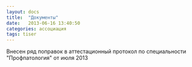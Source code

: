 ```yaml
---
layout: docs
title:  "Документы"
date:   2013-06-16 13:40:50
categories: ассоциация
tags: tiser
---
```


Внесен ряд поправок в аттестационный протокол по специальности "Профпатология" от июля 2013